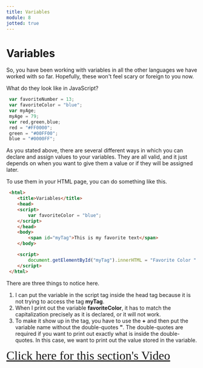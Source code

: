 ```yaml
---
title: Variables
module: 8
jotted: true
---
```


# Variables

So, you have been working with variables in all the other languages we have worked with so far. Hopefully, these won't feel scary or foreign to you now.

What do they look like in JavaScript?

```js
 var favoriteNumber = 13;
 var favoriteColor = "blue";
 var myAge;
 myAge = 79;
 var red,green,blue;
 red = "#FF0000";
 green = "#00FF00";
 blue = "#0000FF";
```

As you stated above, there are several different ways in which you can declare and assign values to your variables. They are all valid, and it just depends on when you want to give them a value or if they will be assigned later.

To use them in your HTML page, you can do something like this.

```html
 <html>
    <title>Variables</title>
    <head>
    <script>
        var favoriteColor = "blue";
    </script>
    </head>
    <body>
        <span id="myTag">This is my favorite text</span>
    </body>

    <script>
        document.getElementById("myTag").innerHTML = "Favorite Color " + favoriteColor;
    </script>
 </html>
```

There are three things to notice here.

1. I can put the variable in the script tag inside the head tag because it is not trying to access the tag **myTag**.
2. When I print out the variable **favoriteColor**, it has to match the capitalization precisely as it is declared, or it will not work.
3. To make it show up in the tag, you have to use the **+** and then put the variable name without the double-quotes **"**. The double-quotes are required if you want to print out exactly what is inside the double-quotes. In this case, we want to print out the value stored in the variable.

<!-- video -->
<a href="https://umontana.zoom.us/recording/share/2ftwL1SiCufc5jsjSce0TTbHI9cdKw8TrsD-WWTBkhewIumekTziMw" target="_new" style="font-family:Ariel; font-size:32px;">Click here for this section's Video</a>